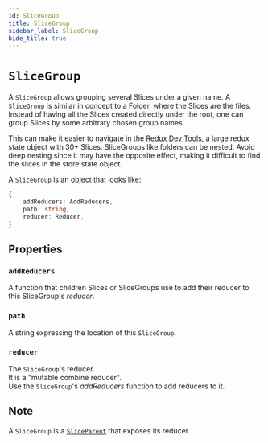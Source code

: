 ```yaml
---
id: SliceGroup
title: SliceGroup
sidebar_label: SliceGroup
hide_title: true
---
```


# `SliceGroup`

A `SliceGroup` allows grouping several Slices under a given name.
A `SliceGroup` is similar in concept to a Folder, where the Slices are the files.
Instead of having all the Slices created directly under the root, one can group
Slices by some arbitrary chosen group names.

This can make it easier to navigate in the <a href="https://redux-toolkit.js.org/api/configurestore" target="_blank">Redux Dev Tools</a>, a large redux state object with 30+ Slices.
SliceGroups like folders can be nested.
Avoid deep nesting since it may have the opposite effect, making it difficult to find the slices in the store state object.

A `SliceGroup` is an object that looks like:

```ts
{
    addReducers: AddReducers,
    path: string,
    reducer: Reducer,
}
```

## Properties

### `addReducers`

A function that children Slices or SliceGroups use to add their reducer to
this SliceGroup's _reducer_.

### `path`

A string expressing the location of this `SliceGroup`.

### `reducer`

The `SliceGroup`'s reducer.  
It is a "mutable combine reducer".  
Use the `SliceGroup`'s _addReducers_ function to add reducers to it.

## Note

A `SliceGroup` is a [`SliceParent`](/slices-for-redux/docs/api/SliceParent) that exposes its reducer.
